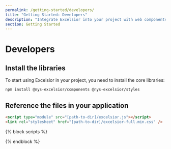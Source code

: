 ```yaml
---
permalink: /getting-started/developers/
title: "Getting Started: Developers"
description: "Integrate Excelsior into your project with web components, design tokens, and styles. Learn how to install, customize, and use Excelsior in Angular, .NET, React, and more."
section: Getting Started
---
```


# Developers

## Install the libraries

To start using Excelsior in your project, you need to install the core libraries:

```html
npm install @nys-excelsior/components @nys-excelsior/styles
```

## Reference the files in your application

```html
<script type="module" src="[path-to-dir]/excelsior.js"></script>
<link rel="stylesheet" href="[path-to-dir]/excelsior-full.min.css" />
```

{% block scripts %}
<script>
document.addEventListener("DOMContentLoaded", function() {
  const navContainer = document.createElement('nav');
    navContainer.classList.add('navigator__nav'); // Assign a class to the nav element

  const navList = document.createElement('ul');
  navList.classList.add('navigator__list');
  navContainer.appendChild(navList);

  document.querySelectorAll('h2').forEach((heading) => {
    const navItem = document.createElement('li');
    const navLink = document.createElement('a');
    const headingId = heading.textContent.toLowerCase().replace(/\s+/g, '-');
    
    // const section = document.createElement('section');
    // section.id = `${headingId}`;
    // heading.parentNode.insertBefore(section, heading);
    // section.appendChild(heading);

    heading.id = headingId;
    navLink.href = `#${headingId}`;
    navLink.textContent = heading.textContent;
    navLink.classList.add('navigator__link');
    navItem.classList.add('navigator__item', `navigator__item--${headingId}`);
   
    navItem.appendChild(navLink);
    navList.appendChild(navItem);
  });

  const onPageNav = document.getElementById('on-page-nav');
  if (onPageNav) {
    onPageNav.appendChild(navContainer);
  }});
</script>
{% endblock %}
